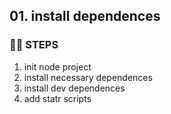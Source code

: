 ## 01. install dependences
### 🦶🏻 STEPS
1. init node project
2. install necessary dependences
3. install dev dependences
4. add statr scripts
